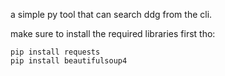a simple py tool that can search ddg from the cli.

make sure to install the required libraries first tho:

```
pip install requests
pip install beautifulsoup4
```

